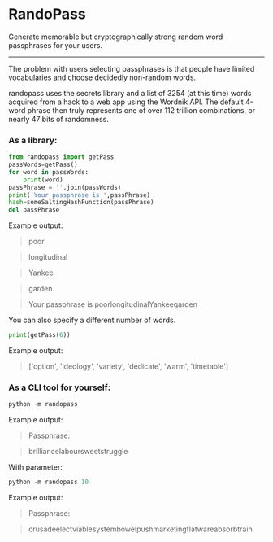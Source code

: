RandoPass
===

Generate memorable but cryptographically strong random word passphrases for your users. 

---
The problem with users selecting passphrases is that people have limited vocabularies and choose decidedly non-random words.

randopass uses the secrets library and a list of 3254 (at this time) words acquired from a hack to a web app using the Wordnik API. The default 4-word phrase then truly represents one of over 112 trillion combinations, or nearly 47 bits of randomness.

### As a library:

```python
from randopass import getPass
passWords=getPass()
for word in passWords:
    print(word)
passPhrase = ''.join(passWords)
print('Your passphrase is ',passPhrase)
hash=someSaltingHashFunction(passPhrase)
del passPhrase
```

Example output:
>poor

>longitudinal

>Yankee

>garden

>Your passphrase is poorlongitudinalYankeegarden

You can also specify a different number of words. 
```python
print(getPass(6))
```

Example output:
>['option', 'ideology', 'variety', 'dedicate', 'warm', 'timetable']

### As a CLI tool for yourself:

```python
python -m randopass
```

Example output:
> Passphrase:

>  brilliancelaboursweetstruggle

With parameter:
```python
python -m randopass 10
```

Example output:
> Passphrase:

>  crusadeelectviablesystembowelpushmarketingflatwareabsorbtrain 